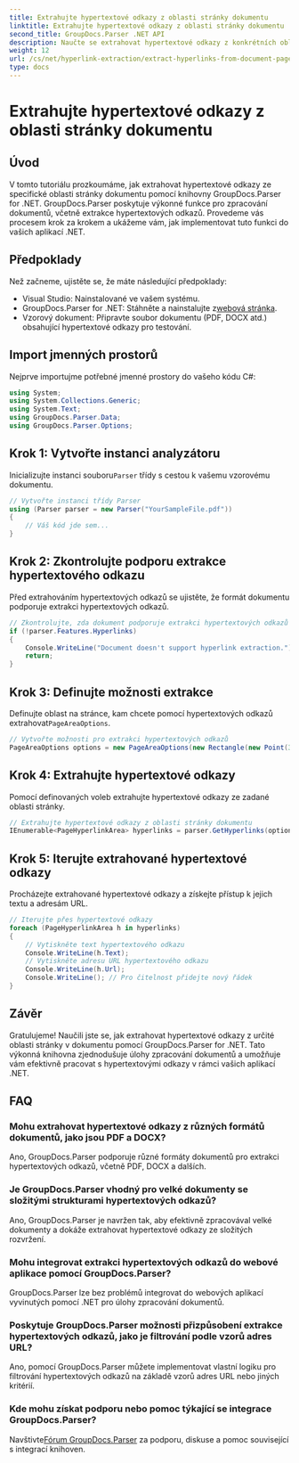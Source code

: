 ```yaml
---
title: Extrahujte hypertextové odkazy z oblasti stránky dokumentu
linktitle: Extrahujte hypertextové odkazy z oblasti stránky dokumentu
second_title: GroupDocs.Parser .NET API
description: Naučte se extrahovat hypertextové odkazy z konkrétních oblastí dokumentu pomocí GroupDocs.Parser for .NET. Vylepšete své možnosti zpracování dokumentů.
weight: 12
url: /cs/net/hyperlink-extraction/extract-hyperlinks-from-document-page-area/
type: docs
---
```

# Extrahujte hypertextové odkazy z oblasti stránky dokumentu

## Úvod
V tomto tutoriálu prozkoumáme, jak extrahovat hypertextové odkazy ze specifické oblasti stránky dokumentu pomocí knihovny GroupDocs.Parser for .NET. GroupDocs.Parser poskytuje výkonné funkce pro zpracování dokumentů, včetně extrakce hypertextových odkazů. Provedeme vás procesem krok za krokem a ukážeme vám, jak implementovat tuto funkci do vašich aplikací .NET.
## Předpoklady
Než začneme, ujistěte se, že máte následující předpoklady:
- Visual Studio: Nainstalované ve vašem systému.
- GroupDocs.Parser for .NET: Stáhněte a nainstalujte z[webová stránka](https://releases.groupdocs.com/parser/net/).
- Vzorový dokument: Připravte soubor dokumentu (PDF, DOCX atd.) obsahující hypertextové odkazy pro testování.

## Import jmenných prostorů
Nejprve importujme potřebné jmenné prostory do vašeho kódu C#:
```csharp
using System;
using System.Collections.Generic;
using System.Text;
using GroupDocs.Parser.Data;
using GroupDocs.Parser.Options;
```
## Krok 1: Vytvořte instanci analyzátoru
 Inicializujte instanci souboru`Parser` třídy s cestou k vašemu vzorovému dokumentu.
```csharp
// Vytvořte instanci třídy Parser
using (Parser parser = new Parser("YourSampleFile.pdf"))
{
    // Váš kód jde sem...
}
```
## Krok 2: Zkontrolujte podporu extrakce hypertextového odkazu
Před extrahováním hypertextových odkazů se ujistěte, že formát dokumentu podporuje extrakci hypertextových odkazů.
```csharp
// Zkontrolujte, zda dokument podporuje extrakci hypertextových odkazů
if (!parser.Features.Hyperlinks)
{
    Console.WriteLine("Document doesn't support hyperlink extraction.");
    return;
}
```
## Krok 3: Definujte možnosti extrakce
 Definujte oblast na stránce, kam chcete pomocí hypertextových odkazů extrahovat`PageAreaOptions`.
```csharp
// Vytvořte možnosti pro extrakci hypertextových odkazů
PageAreaOptions options = new PageAreaOptions(new Rectangle(new Point(380, 90), new Size(150, 50)));
```
## Krok 4: Extrahujte hypertextové odkazy
Pomocí definovaných voleb extrahujte hypertextové odkazy ze zadané oblasti stránky.
```csharp
// Extrahujte hypertextové odkazy z oblasti stránky dokumentu
IEnumerable<PageHyperlinkArea> hyperlinks = parser.GetHyperlinks(options);
```
## Krok 5: Iterujte extrahované hypertextové odkazy
Procházejte extrahované hypertextové odkazy a získejte přístup k jejich textu a adresám URL.
```csharp
// Iterujte přes hypertextové odkazy
foreach (PageHyperlinkArea h in hyperlinks)
{
    // Vytiskněte text hypertextového odkazu
    Console.WriteLine(h.Text);
    // Vytiskněte adresu URL hypertextového odkazu
    Console.WriteLine(h.Url);
    Console.WriteLine(); // Pro čitelnost přidejte nový řádek
}
```

## Závěr
Gratulujeme! Naučili jste se, jak extrahovat hypertextové odkazy z určité oblasti stránky v dokumentu pomocí GroupDocs.Parser for .NET. Tato výkonná knihovna zjednodušuje úlohy zpracování dokumentů a umožňuje vám efektivně pracovat s hypertextovými odkazy v rámci vašich aplikací .NET.

## FAQ
### Mohu extrahovat hypertextové odkazy z různých formátů dokumentů, jako jsou PDF a DOCX?
Ano, GroupDocs.Parser podporuje různé formáty dokumentů pro extrakci hypertextových odkazů, včetně PDF, DOCX a dalších.
### Je GroupDocs.Parser vhodný pro velké dokumenty se složitými strukturami hypertextových odkazů?
Ano, GroupDocs.Parser je navržen tak, aby efektivně zpracovával velké dokumenty a dokáže extrahovat hypertextové odkazy ze složitých rozvržení.
### Mohu integrovat extrakci hypertextových odkazů do webové aplikace pomocí GroupDocs.Parser?
GroupDocs.Parser lze bez problémů integrovat do webových aplikací vyvinutých pomocí .NET pro úlohy zpracování dokumentů.
### Poskytuje GroupDocs.Parser možnosti přizpůsobení extrakce hypertextových odkazů, jako je filtrování podle vzorů adres URL?
Ano, pomocí GroupDocs.Parser můžete implementovat vlastní logiku pro filtrování hypertextových odkazů na základě vzorů adres URL nebo jiných kritérií.
### Kde mohu získat podporu nebo pomoc týkající se integrace GroupDocs.Parser?
 Navštivte[Fórum GroupDocs.Parser](https://forum.groupdocs.com/c/parser/17) za podporu, diskuse a pomoc související s integrací knihoven.